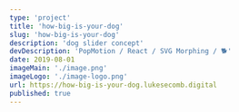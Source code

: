 ```yaml
---
type: 'project'
title: 'how-big-is-your-dog'
slug: 'how-big-is-your-dog'
description: 'dog slider concept'
devDescription: 'PopMotion / React / SVG Morphing / 🐕'
date: 2019-08-01
imageMain: './image.png'
imageLogo: './image-logo.png'
url: https://how-big-is-your-dog.lukesecomb.digital
published: true
---
```

